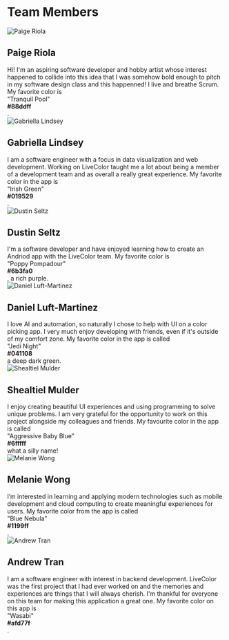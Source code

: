 <!-- Add icon library -->
<link rel="stylesheet" href="https://cdnjs.cloudflare.com/ajax/libs/font-awesome/4.7.0/css/font-awesome.min.css">
<h1 class="title">Team Members</h1>
<div class="row">
  <div class="profile">
    <div class="container">
      <img class="profileImg" alt="Paige Riola" src="paige.jpg">
      <div class="overlay">
        <a href="https://www.linkedin.com/in/paige-riola/" class="icon" title="LinkedIn Profile">
          <i class="fa fa-linkedin"></i>
        </a>
      </div>
    </div>
  </div>
  <div class="message">
    <h2>Paige Riola</h2>
    <span>Hi! I'm an aspiring software developer and hobby artist whose interest happened to collide into this 
                                 idea that I was somehow bold enough to pitch in my software design class and 
                                 this happenned! I live and breathe Scrum. My favorite color is 
                                 <div class="popup" onclick="onclickPaige()">"Tranquil Pool"
                                  <span class="popupsquare" id="paigePopup">
                                    <div class="square" style="background-color: #88ddff;"></div>
                                    <b>#88ddff</b>
                                  </span>
                                </div>.</span>
  </div>
</div>
<div class="row">
  <div class="profile">
    <div class="container">
      <img class="profileImg" alt="Gabriella Lindsey" src="gabby.jpg">
      <div class="overlay">
        <a href="https://www.linkedin.com/in/gabriella-lindsey-8493951b0/" class="icon" title="LinkedIn Profile">
          <i class="fa fa-linkedin"></i>
        </a>
      </div>
    </div>
  </div>
  <div class="message">
    <h2>Gabriella Lindsey</h2>
    <span>I am a software engineer with a focus in data visualization and web development. Working on LiveColor taught
                                me a lot about being a member of a development team and as overall a really great 
                                experience. My favorite color in the app is 
                                <div class="popup" onclick="onclickGabby()">"Irish Green"
                                  <span class="popupsquare" id="gabbyPopup">
                                    <div class="square" style="background-color: #019529;"></div>
                                    <b>#019529</b>
                                  </span>
                                </div>.</span>
  </div>
</div>
<div class="row">
  <div class="profile">
    <div class="container">
      <img class="profileImg" alt="Dustin Seltz" src="dustin.jpg">
      <div class="overlay">
        <a href="https://www.linkedin.com/in/dustin-s-7938a394/" class="icon" title="LinkedIn Profile">
          <i class="fa fa-linkedin"></i>
        </a>
      </div>
    </div>
  </div>
  <div class="message">
    <h2>Dustin Seltz</h2>
    <span>I'm a software developer and have enjoyed learning how to create an Andriod app with the LiveColor team. 
                                 My favorite color is 
                                 <div class="popup" onclick="onclickDustin()">"Poppy Pompadour"
                                  <span class="popupsquare" id="dustinPopup">
                                    <div class="square" style="background-color: #6b3fa0;"></div>
                                    <b>#6b3fa0</b>
                                  </span>
                                </div>, a rich purple.</span>
  </div>
</div>
<div class="row">
  <div class="profile">
    <div class="container">
      <img class="profileImg" alt="Daniel Luft-Martinez" src="daniel.jpg">
      <div class="overlay">
        <a href="https://www.linkedin.com/in/daniel-luft-martinez/" class="icon" title="LinkedIn Profile">
          <i class="fa fa-linkedin"></i>
        </a>
      </div>
    </div>
  </div>
  <div class="message">
    <h2>Daniel Luft-Martinez</h2>
    <span>I love AI and automation, so naturally I chose to help with UI on a
                                color picking app. I very much enjoy developing with friends, even
                                if it's outside of my comfort zone. My favorite color in the app is
                                called 
                                <div class="popup" onclick="onclickDaniel()">"Jedi Night"
                                  <span class="popupsquare" id="danielPopup">
                                    <div class="square" style="background-color: #041108;"></div>
                                    <b>#041108</b>
                                  </span>
                                </div> a deep dark green.</span>
  </div>
</div>
<div class="row">
  <div class="profile">
    <div class="container">
      <img class="profileImg" alt="Shealtiel Mulder" src="shealtiel.png">
      <div class="overlay">
        <a href="https://www.linkedin.com/in/shealtiel-mulder-6329641b0/" class="icon" title="LinkedIn Profile">
          <i class="fa fa-linkedin"></i>
        </a>
      </div>
    </div>
  </div>
  <div class="message">
    <h2>Shealtiel Mulder</h2>
    <span>I enjoy creating beautiful UI experiences and using programming to
                                solve unique problems. I am very grateful for the opportunity to work
                                on this project alongside my colleagues and friends. My favourite color
                                in the app is called 
                                <div class="popup" onclick="onclickShealtiel()">"Aggressive Baby Blue"
                                  <span class="popupsquare" id="shealtielPopup">
                                    <div class="square" style="background-color: #6fffff;"></div>
                                    <b>#6fffff</b>
                                  </span>
                                </div> what a silly name!</span>
  </div>
</div>
<div class="row">
  <div class="profile">
    <div class="container">
      <img class="profileImg" alt="Melanie Wong" src="melanie.png">
      <div class="overlay">
        <a href="https://www.linkedin.com/in/mwong775/" class="icon" title="LinkedIn Profile">
          <i class="fa fa-linkedin"></i>
        </a>
      </div>
    </div>
  </div>
  <div class="message">
    <h2>Melanie Wong</h2>
    <span>I’m interested in learning and applying modern technologies such as 
                                mobile development and cloud computing to create meaningful experiences 
                                for users. My favorite color from the app is called 
                                <div class="popup" onclick="onclickMelanie()">"Blue Nebula"
                                  <span class="popupsquare" id="melaniePopup">
                                    <div class="square" style="background-color: #1199ff;"></div>
                                    <b>#1199ff</b>
                                  </span>
                                </div>.</span>
  </div>
</div>
<div class="row">
  <div class="profile">
    <div class="container">
      <img class="profileImg" alt="Andrew Tran" src="andrew.jpg">
      <div class="overlay">
        <a href="https://www.linkedin.com/in/andrewtgg/" class="icon" title="LinkedIn Profile">
          <i class="fa fa-linkedin"></i>
        </a>
      </div>
    </div>
  </div>
  <div class="message">
    <h2>Andrew Tran</h2>
    <span>I am a software engineer with interest in backend development. LiveColor was the first project 
                               that I had ever worked on and the memories and experiences are things                                 
                               that I will always cherish. I'm thankful for everyone on this team for making 
                               this application a great one. My favorite color on this app is 
                               <div class="popup" onclick="onclickAndrew()">"Wasabi"
                                  <span class="popupsquare" id="andrewPopup">
                                    <div class="square" style="background-color: #afd77f;"></div>
                                    <b>#afd77f</b>
                                  </span>
                               </div>.</span>
  </div>
</div>

<script>
// When the user clicks on div, open the popup
function onclickDaniel() {
  var popup = document.getElementById("danielPopup");
  popup.classList.toggle("show");
}
  
function onclickShealtiel() {
  var popup = document.getElementById("shealtielPopup");
  popup.classList.toggle("show");
}

function onclickMelanie() {
  var popup = document.getElementById("melaniePopup");
  popup.classList.toggle("show");
}

function onclickPaige() {
  var popup = document.getElementById("paigePopup");
  popup.classList.toggle("show");
}

function onclickGabby() {
  var popup = document.getElementById("gabbyPopup");
  popup.classList.toggle("show");
}

function onclickDustin() {
  var popup = document.getElementById("dustinPopup");
  popup.classList.toggle("show");
}

function onclickAndrew() {
  var popup = document.getElementById("andrewPopup");
  popup.classList.toggle("show");
}
</script>
